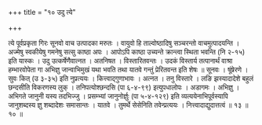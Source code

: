 +++
title = "१० उदु त्ये"

+++

त्ये पूर्वप्रकृता गिरः सूनवो वाच उत्पादका मरुतः । वायुवो हि ताल्वोष्ठादिषु सञ्चरन्तो वाचमुत्पादयन्ति । अज्मेषु स्वकीयेषु गमनेषु सत्सु काष्ठा अपः । आपोऽपि काष्ठा उच्यन्ते क्रान्त्वा स्थिता भवन्ति (नि २-१५) इति यास्कः । उदु उत्कर्षेणैवात्नत । अतनिषत । विस्तारितवन्तः । उदकं विस्तार्य तत्पानार्थं वाश्रा हम्भारवोपेता गा अभिज्ञु जान्वाभिमुखं यथा भवति तथा यातवे गन्तुं प्रेरितवन्त इति शेषः ॥ सूनवः । षूंष्रेरणे । सुवः कित् (उ ३-३५) इति नुप्रत्ययः । कित्त्वाद्गुणाभावः । अत्नत । तनु विस्तारे । लङि झस्यादादेशे बहुलं छन्दसीति विकरणस्य लुक् । तनिपत्योश्छन्दसि (पा ६-४-९९) इत्युपधालोपः । अडागमः । अभिज्ञु । अभिगते जानुनी यस्य तदभिज्जु । प्रसम्भ्यां जानुनोर्ज्ञुः (पा ५-४-१२९) इति व्यत्ययेनाभिपूर्वस्यापि जानुशब्दस्य ज्ञु शब्दादेशः समासान्तः । यातवे । तुमर्थे सेसेनिति तवेन्प्रत्ययः । नित्त्वादाद्युदात्तत्वं ॥ १३ ॥ १० ॥